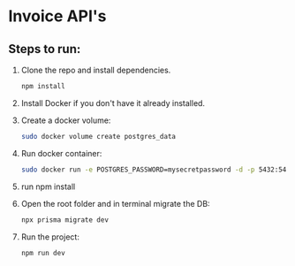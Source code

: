# Invoice API's

## Steps to run:

1. Clone the repo and install dependencies.

    ```bash
    npm install
    ```

2. Install Docker if you don't have it already installed.

3. Create a docker volume:
    ```bash
    sudo docker volume create postgres_data
    ```

4. Run docker container:
    ```bash
    sudo docker run -e POSTGRES_PASSWORD=mysecretpassword -d -p 5432:5432 -v postgres_data:/var/lib/postgresql/data postgres
    ```

5. run npm install

6. Open the root folder and in terminal migrate the DB:
    ```bash
    npx prisma migrate dev
    ```
7. Run the project:
    ```bash
    npm run dev
    ```
